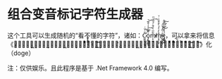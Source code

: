 # 组合变音标记字符生成器
这个工具可以生成随机的“看不懂的字符”，诸如：C̷̛̫͈̬̖̩̱̘̎ͬ̆ͥ͟͢ͅo̡̙͇̫͇̞ͮ̅͊ͭͯ̍̐̅͢͝m̴̸͕̹͍͋ͫ̀ͩ̄ͨͣ̅ͮͫ͢m̸͎̘̹̬̽̀̓̓́̀͒͒̏ͥͮi̴̴̺̭̟̪̥ͬ̅̓͗ͩ͜͜͡͠t̵̟̲̲̯͓́̒̆̆̈ͩ̇̃̂̕，可以拿来将信息《加̷̵̡̲̝͖̘͙̱̻̣̝͕̩̲̣̠̮͖̜̞̭̦͎̠̳̬̄̈̀̓̂ͪͬ̊̌̀͛̉̌́͋͒ͧ̓ͪ͂̔̇̓ͯ̑̐͘͢͟͟͟͟͡͞͏̤͘密̶̶̡̧̛̟͎̜̙̭̱͖̲͎̞̝͍̪̳͚͈̰́͂́̊̍̔̏ͪ̂̓ͬͥͩ̑̈́̏̈́ͫ͛ͣ̽̆̀̐͒̄̎ͤ̌̓ͦ̐͟͢͝͠ͅ͏̟̇͒͡》化（doge）

注：仅供娱乐。且此程序是基于 .Net Framework 4.0 编写。
